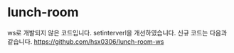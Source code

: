 # lunch-room
ws로 개발되지 않은 코드입니다. setinterverl을 개선하였습니다.
신규 코드는 다음과 같습니다.
https://github.com/hsx0306/lunch-room-ws
